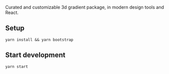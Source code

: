 Curated and customizable 3d gradient package, in modern design tools and React.


## Setup

```
yarn install && yarn bootstrap
```

## Start development

```
yarn start
```